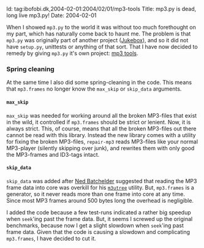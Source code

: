 Id: tag:ibofobi.dk,2004-02-01:2004/02/01/mp3-tools
Title: mp3.py is dead, long live mp3.py!
Date: 2004-02-01

<p>When I showed <code>mp3.py</code> to the world it was without too
much forethought on my part, which has naturally come back to haunt me.
The problem is that <code>mp3.py</code> was originally part of another
project (<a href='http://ibofobi.dk/stuff/jukebox/'>Jukebox</a>), and so
it did not have <code>setup.py</code>, unittests or anything of that
sort. That I have now decided to remedy by giving <code>mp3.py</code>
it's own project: <a href='http://ibofobi.dk/stuff/mp3/'>mp3
tools</a>.</p>

<h3>Spring cleaning</h3>

<p>At the same time I also did some spring-cleaning in the code.  This
means that <code>mp3.frames</code> no longer know the
<code>max_skip</code> or <code>skip_data</code> arguments.</p>

<h4><code>max_skip</code></h4>

<p><code>max_skip</code> was needed for working around all the broken
MP3-files that exist in the wild, it controlled if
<code>mp3.frames</code> should be strict or lenient. Now, it is always
strict. This, of course, means that all the broken MP3-files out there
cannot be read with this library.  Instead the new library comes with a
utility for fixing the broken MP3-files, <code>repair-mp3</code> reads
MP3-files like your normal MP3-player (silently skipping over junk), and
rewrites them with only good the MP3-frames and ID3-tags intact.</p>

<h4><code>skip_data</code></h4>

<p><code>skip_data</code> was added after <a title="Ned Batchelder's
homepage" href='http://www.nedbatchelder.com/'>Ned Batchelder</a>
suggested that reading the MP3 frame data into core was overkill for his
<a href='http://www.nedbatchelder.com/code/utilities/m3utree_py.html'
title='m3utree utility homepage'><code>m3utree</code></a> utility.  But,
<code>mp3.frames</code> is a generator, so it never reads more than one
frame into core at any time. Since most MP3 frames around 500 bytes long
the overhead is negligible.

I added the code because a few test-runs indicated a rather big speedup
when <code>seek</code>'ing past the frame data. But, it seems I screwed
up the original benchmarks, because now I get a slight slowdown when
<code>seek</code>'ing past frame data. Given that the code is causing a
slowdown and complicating <code>mp3.frames</code>, I have decided to cut
it.</p>